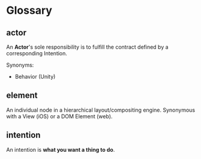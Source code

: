 # Glossary

## actor

An **Actor**'s sole responsibility is to fulfill the contract defined by a corresponding Intention.

Synonyms:

- Behavior (Unity)

## element

An individual node in a hierarchical layout/compositing engine. Synonymous with a View (iOS) or a DOM Element (web).

## intention

An intention is **what you want a thing to do**.

